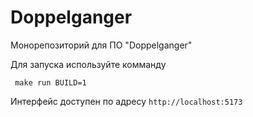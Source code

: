 # Doppelganger

Монорепозиторий для ПО "Doppelganger"

Для запуска используйте комманду

`` make run BUILD=1``

Интерфейс доступен по адресу ``http://localhost:5173``